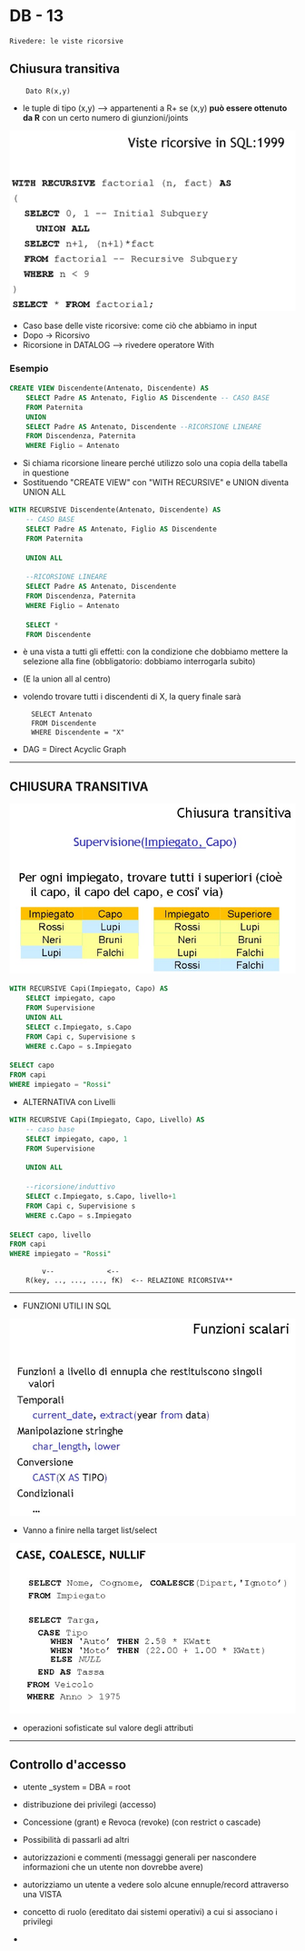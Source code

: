 # **DB - 13**

    Rivedere: le viste ricorsive

## **Chiusura transitiva**

        Dato R(x,y)

* le tuple di tipo (x,y) --> appartenenti a R+ se (x,y) **può essere ottenuto da R** con un certo numero di giunzioni/joints

![fjdgf](media/immagine50.jpg)

* Caso base delle viste ricorsive: come ciò che abbiamo in input
* Dopo -> Ricorsivo
* Ricorsione in DATALOG --> rivedere operatore With

### **Esempio**

```sql
CREATE VIEW Discendente(Antenato, Discendente) AS 
    SELECT Padre AS Antenato, Figlio AS Discendente -- CASO BASE
    FROM Paternita 
    UNION
    SELECT Padre AS Antenato, Discendente --RICORSIONE LINEARE
    FROM Discendenza, Paternita
    WHERE Figlio = Antenato 
```

* Si chiama ricorsione lineare perché utilizzo solo una copia della tabella in questione
* Sostituendo "CREATE VIEW" con "WITH RECURSIVE" e UNION diventa UNION ALL

```sql
WITH RECURSIVE Discendente(Antenato, Discendente) AS 
    -- CASO BASE
    SELECT Padre AS Antenato, Figlio AS Discendente 
    FROM Paternita 

    UNION ALL

    --RICORSIONE LINEARE
    SELECT Padre AS Antenato, Discendente 
    FROM Discendenza, Paternita
    WHERE Figlio = Antenato 

    SELECT * 
    FROM Discendente
```

* è una vista a tutti gli effetti: con la condizione che dobbiamo mettere la selezione alla fine (obbligatorio: dobbiamo interrogarla subito)
* (E la union all al centro)
* volendo trovare tutti i discendenti di X, la query finale sarà

        SELECT Antenato
        FROM Discendente
        WHERE Discendente = "X"

* DAG = Direct Acyclic Graph

***
## CHIUSURA TRANSITIVA

![fjdssghd](media/immagine51.jpg)

```sql
WITH RECURSIVE Capi(Impiegato, Capo) AS
    SELECT impiegato, capo
    FROM Supervisione
    UNION ALL
    SELECT c.Impiegato, s.Capo
    FROM Capi c, Supervisione s
    WHERE c.Capo = s.Impiegato

SELECT capo 
FROM capi 
WHERE impiegato = "Rossi"
```

* ALTERNATIVA con Livelli 

```sql
WITH RECURSIVE Capi(Impiegato, Capo, Livello) AS
    -- caso base
    SELECT impiegato, capo, 1
    FROM Supervisione

    UNION ALL
    
    --ricorsione/induttivo
    SELECT c.Impiegato, s.Capo, livello+1
    FROM Capi c, Supervisione s
    WHERE c.Capo = s.Impiegato

SELECT capo, livello 
FROM capi 
WHERE impiegato = "Rossi"
```
            v--             <-- 
        R(key, .., ..., ..., fK)  <-- RELAZIONE RICORSIVA**

***
* FUNZIONI UTILI IN SQL

![fjsdj](media/immagine52.jpg)

* Vanno a finire nella target list/select

![condizionali](media/immagine53.jpg)

* operazioni sofisticate sul valore degli attributi

*** 

## **Controllo d'accesso**

* utente _system = DBA = root
* distribuzione dei privilegi (accesso)

* Concessione (grant) e Revoca (revoke) (con restrict o cascade)
* Possibilità di passarli ad altri

* autorizzazioni e commenti (messaggi generali per nascondere informazioni che un utente non dovrebbe avere)
* autorizziamo un utente a vedere solo alcune ennuple/record attraverso una VISTA

* concetto di ruolo (ereditato dai sistemi operativi) a cui si associano i privilegi
* 